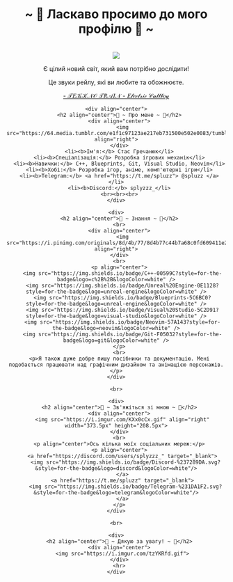 <body>
  <center>
    <h1 align="center">~ 💖 Ласкаво просимо до мого профілю 💖 ~</h1>
    <br>
    <div align="center">
      <a href="https://egirl.ing/">
        <img src="https://lanyard.kyrie25.me/api/202740603790819328?showBanner=animated&waveColor=transparent&waveSpotifyColor=transparent&bannerFilter=brightness(0.8)%20blur(2px)&gradient=7E37F9-B48EF7-E568C4&imgStyle=square" />
      </a>
      <br>
      <p>Є цілий новий світ, який вам потрібно дослідити!</p>
      <p>Це звуки рейлу, які ви любите та обожнюєте.</p>
      <p><a href="https://www.youtube.com/watch?v=CFlhlZbeKgE">- 𝒯𝐸𝒦𝒦𝒩𝒪 𝒯𝑅𝒜𝐼𝒩 - 𝐸𝓁𝑒𝒸𝓉𝓇𝒾𝒸 𝒞𝒶𝓁𝓁𝒷𝑜𝓎</a></p>
    </div>

    <div align="center">
      <h2 align="center">🦊 ~ Про мене ~ 🦊</h2>
      <div align="center">
        <img src="https://64.media.tumblr.com/e1f1c97123ae217eb731500e502e0083/tumblr_n9dxcikmIU1qc9zfzo7_r1_250.gif" align="right">
      </div>
      <li><b>Ім'я:</b> Стас Гречанюк</li>
      <li><b>Спеціалізація:</b> Розробка ігрових механік</li>
      <li><b>Навички:</b> C++, Blueprints, Git, Visual Studio, Neovim</li>
      <li><b>Хобі:</b> Розробка ігор, аніме, комп'ютерні ігри</li>
      <li><b>Telegram:</b> <a href="https://t.me/spluzz"> @spluzz </a></li>
      <li><b>Discord:</b> splyzzz_</li>
      <br><br><br>
    </div>

    <div>
      <h2 align="center">📇 ~ Знання ~ 📇</h2>
      <br>
      <div align="center">
        <img src="https://i.pinimg.com/originals/8d/4b/77/8d4b77c44b7a68c0fd609411e2c0ec3c.gif" align="right">
      </div>
      <br>
      <p align="center">
        <img src="https://img.shields.io/badge/C++-00599C?style=for-the-badge&logo=c%2B%2B&logoColor=white" />
        <img src="https://img.shields.io/badge/Unreal%20Engine-0E1128?style=for-the-badge&logo=unreal-engine&logoColor=white" />
        <img src="https://img.shields.io/badge/Blueprints-5C6BC0?style=for-the-badge&logo=unreal-engine&logoColor=white" />
        <img src="https://img.shields.io/badge/Visual%20Studio-5C2D91?style=for-the-badge&logo=visual-studio&logoColor=white" />
        <img src="https://img.shields.io/badge/Neovim-57A143?style=for-the-badge&logo=neovim&logoColor=white" />
        <img src="https://img.shields.io/badge/Git-F05032?style=for-the-badge&logo=git&logoColor=white" />
      </p>
      <br>
      <p>Я також дуже добре пишу посібники та документацію. Мені подобається працювати над графічним дизайном та анімацією персонажів.</p>
    </div>

    <br>

    <div>
      <h2 align="center">📝 ~ Зв'яжіться зі мною ~ 📝</h2>
      <div align="center">
        <img src="https://i.imgur.com/KXx0cCx.gif" align="right" width="373.5px" height="208.5px">
      </div>
      <br>
      <p align="center">Ось кілька моїх соціальних мереж:</p>
      <p align="center">
        <a href="https://discord.com/users/splyzzz_" target="_blank">
          <img src="https://img.shields.io/badge/Discord-%237289DA.svg?&style=for-the-badge&logo=discord&logoColor=white"/>
        </a>
        <a href="https://t.me/spluzz" target="_blank">
          <img src="https://img.shields.io/badge/Telegram-%231DA1F2.svg?&style=for-the-badge&logo=telegram&logoColor=white"/>
        </a>
      </p>
    </div>

    <br>

    <div>
      <h2 align="center">💖 ~ Дякую за увагу! ~ 💖</h2>
      <div align="center">
        <img src="https://i.imgur.com/tzYKRfd.gif">
      </div>
      <hr>
    </div>
  </center>
</body>
